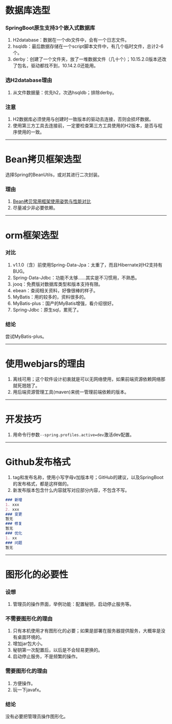 # 数据库选型

### SpringBoot原生支持3个嵌入式数据库
1. H2database：数据在一个db文件中，会有一个日志文件。
2. hsqldb：最后数据存储在一个script脚本文件中，有几个临时文件，总计2-6个。
3. derby：创建了一个文件夹，放了一堆数据文件（几十个）；10.15.2.0版本还改了包名，驱动都找不到，10.14.2.0还能用。

### 选H2database理由
1. 从文件数据量：优先h2，次选hsqldb；排除derby。

### 注意
1. H2数据库必须使用与创建时一致版本的驱动去连接，否则会损坏数据。
2. 使用第三方工具去连接前，一定要检查第三方工具使用的H2版本，是否与程序使用的一致。
___

# Bean拷贝框架选型
选择Spring的BeanUtils，或对其进行二次封装。
### 理由
1. [Bean拷贝常用框架使用姿势与性能对比](https://www.bilibili.com/read/cv10986822)
2. 尽量减少非必要依赖。
___

# orm框架选型
### 对比
1. v1.1.0（含）前使用Spring-Data-Jpa：太重了，而且Hibernate对H2支持有BUG。
2. Spring-Data-Jdbc：功能不太够……其实是不习惯用，不熟悉。
3. jooq：免费版对数据库类型和版本支持有限。
4. ebean：查阅相关资料，好像很棒的样子。
5. MyBatis：用的较多的，资料很多的。
6. MyBatis-plus：国产的MyBatis增强，看介绍很好。
7. Spring-Jdbc：原生sql，累死了。
### 结论
尝试MyBatis-plus。
___

# 使用webjars的理由
1. 离线可用；这个软件设计初衷就是可以无网络使用，如果前端资源依赖网络那就死翘翘了。
2. 用后端资源管理工具(maven)来统一管理前端依赖的版本。
___

# 开发技巧
1. 用命令行参数`--spring.profiles.active=dev`激活dev配置。
___

# Github发布格式
1. tag和发布名称，使用小写字母v加版本号；GitHub的建议，以及SpringBoot的发布格式，都是这样做的。
2. 新发布版本包含什么内容就写对应部分内容，不包含不写。
```markdown
### 新增
1. xxx
2. xxx
### 变更
暂无
### 修复
暂无
### 优化
1. xx
### 问题
暂无
```
___

# 图形化的必要性

### 设想
1. 管理员的操作界面，举例功能：配置秘钥，启动停止服务等。

### 不需要图形化的理由
1. 只有本机使用才有图形化的必要；如果是部署在服务器提供服务，大概率是没有桌面环境的。
2. 增加jar包大小。
3. 秘钥第一次配置后，以后是不会轻易更换的。
4. 启动停止服务，不是频繁的操作。

### 需要图形化的理由
1. 方便操作。
2. 玩一下javafx。

### 结论
没有必要把管理员操作图形化。